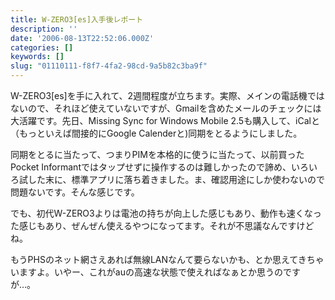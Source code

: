 ```yaml
---
title: W-ZERO3[es]入手後レポート
description: ''
date: '2006-08-13T22:52:06.000Z'
categories: []
keywords: []
slug: "01110111-f8f7-4fa2-98cd-9a5b82c3ba9f"
---
```

W-ZERO3\[es\]を手に入れて、2週間程度が立ちます。実際、メインの電話機ではないので、それほど使えていないですが、Gmailを含めたメールのチェックには大活躍です。先日、Missing Sync for Windows Mobile 2.5も購入して、iCalと（もっといえば間接的にGoogle Calenderと)同期をとるようにしました。

同期をとるに当たって、つまりPIMを本格的に使うに当たって、以前買ったPocket Informantではタップせずに操作するのは難しかったので諦め、いろいろ試した末に、標準アプリに落ち着きました。ま、確認用途にしか使わないので問題ないです。そんな感じです。  
  
でも、初代W-ZERO3よりは電池の持ちが向上した感じもあり、動作も速くなった感じもあり、ぜんぜん使えるやつになってます。それが不思議なんですけどね。

もうPHSのネット網さえあれば無線LANなんて要らないかも、とか思えてきちゃいますよ。いやー、これがauの高速な状態で使えればなぁとか思うのですが…。